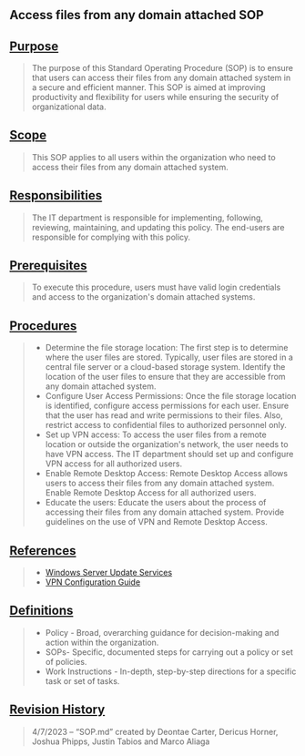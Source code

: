 #
## **Access files from any domain attached SOP**
## <u>Purpose</u>
>  The purpose of this Standard Operating Procedure (SOP) is to ensure that users can access their files from any domain attached system in a secure and efficient manner. This SOP is aimed at improving productivity and flexibility for users while ensuring the security of organizational data.

## <u>Scope</u>
> This SOP applies to all users within the organization who need to access their files from any domain attached system.
 
## <u>Responsibilities</u>
> The IT department is responsible for implementing, following, reviewing, maintaining, and updating this policy. The end-users are responsible for complying with this policy.
## <u>Prerequisites</u>
> To execute this procedure, users must have valid login credentials and access to the organization's domain attached systems.
 
## <u>Procedures</u>
> -  Determine the file storage location: The first step is to determine where the user files are stored. Typically, user files are stored in a central file server or a cloud-based storage system. Identify the location of the user files to ensure that they are accessible from any domain attached system.
> -  Configure User Access Permissions: Once the file storage location is identified, configure access permissions for each user. Ensure that the user has read and write permissions to their files. Also, restrict access to confidential files to authorized personnel only.
> -  Set up VPN access: To access the user files from a remote location or outside the organization's network, the user needs to have VPN access. The IT department should set up and configure VPN access for all authorized users.
> -  Enable Remote Desktop Access: Remote Desktop Access allows users to access their files from any domain attached system. Enable Remote Desktop Access for all authorized users.
> -  Educate the users: Educate the users about the process of accessing their files from any domain attached system. Provide guidelines on the use of VPN and Remote Desktop Access.

## <u>References</u> 
> - [Windows Server Update Services](https://learn.microsoft.com/en-us/windows-server/administration/windows-server-update-services/get-started/windows-server-update-services-wsus)
> - [VPN Configuration Guide](https://www.cisco.com/c/en/us/td/docs/security/vpn_modules/6342/vpn_cg/6342site3.html)

## <u>Definitions</u>
>- Policy - Broad, overarching guidance for decision-making and action within the organization.
> - SOPs- Specific, documented steps for carrying out a policy or set of policies.
> - Work Instructions - In-depth, step-by-step directions for a specific task or set of tasks.

## <u>Revision History</u> 
>4/7/2023 – “SOP.md” created by Deontae Carter, Dericus Horner, Joshua Phipps, Justin Tabios and Marco Aliaga
